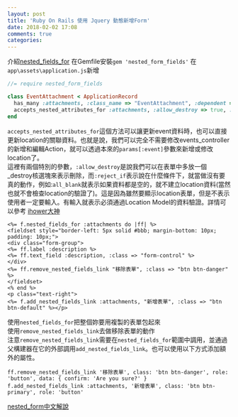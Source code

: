 ```yaml
---
layout: post
title: 'Ruby On Rails 使用 Jquery 動態新增Form'
date: 2018-02-02 17:08
comments: true
categories:
---
```

介紹[nested_fields_for](https://github.com/ncri/nested_form_fields)
在Gemfile安裝`gem 'nested_form_fields'`
在`app\assets\application.js`新增
```js
//= require nested_form_fields
```
```ruby
class EventAttachment < ApplicationRecord
  has_many :attachments, :class_name => "EventAttachment", :dependent => :destroy
  accepts_nested_attributes_for :attachments, :allow_destroy => true, :reject_if => :all_blank
end
```
`accepts_nested_attributes_for`這個方法可以讓更新event資料時，也可以直接更新location的關聯資料。也就是說，我們可以完全不需要修改events_controller的新增和編輯Action，就可以透過本來的`params[:event]`參數來新增或修改location了。<br>
這裡有兩個特別的參數，`:allow_destroy`是說我們可以在表單中多放一個_destroy核選塊來表示刪除，而`:reject_if`表示說在什麼條件下，就當做沒有要真的動作，例如:`all_blank`就表示如果資料都是空的，就不建立location資料(當然也就不會檢查location的驗證了)。這是因為雖然要顯示location表單，但是不表示使用者一定要輸入。有輸入就表示必須通過Location Model的資料驗證。詳情可以參考 [ihower大神](https://ihower.tw/rails/restful-practices.html)
```erb
<%= f.nested_fields_for :attachments do |ff| %>
<fieldset style="border-left: 5px solid #bbb; margin-bottom: 10px; padding: 10px;">
<div class="form-group">
<%= ff.label :description %>
<%= ff.text_field :description, :class => "form-control" %>
</div>
<%= ff.remove_nested_fields_link "移除表單", :class => "btn btn-danger" %>
</fieldset>
<% end %>
<p class="text-right">
<%= f.add_nested_fields_link :attachments, "新增表單", :class => "btn btn-default" %></p>
```
使用`nested_fields_for`把整個妳要用複製的表單包起來<br>
使用`remove_nested_fields_link`去做移除表單的動作<br>
注意`remove_nested_fields_link`需要在`nested_fields_for`範圍中調用，並通過父構建器在它的外部調用`add_nested_fields_link`。也可以使用以下方式添加額外的屬性。
```erb
ff.remove_nested_fields_link '移除表單', class: 'btn btn-danger', role: 'button', data: { confirm: 'Are you sure?' }
f.add_nested_fields_link :attachments, '新增表單', class: 'btn btn-primary', role: 'button'
```
[nested_form中文解說](http://hant.helplib.com/GitHub/article_83994)